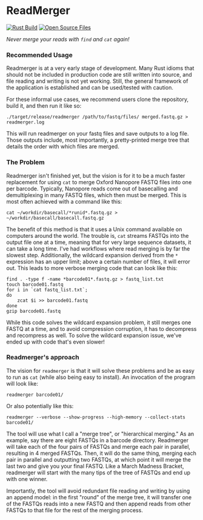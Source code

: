 # ReadMerger
[![Rust Build](https://github.com/nrminor/readmerger/actions/workflows/build-rust.yaml/badge.svg)](https://github.com/nrminor/readmerger/actions/workflows/build-rust.yaml) [![Open Source Files](https://github.com/nrminor/readmerger/actions/workflows/open-source-starter.yml/badge.svg)](https://github.com/nrminor/readmerger/actions/workflows/open-source-starter.yml)

*Never merge your reads with `find` and `cat` again!*

### Recommended Usage
Readmerger is at a very early stage of development. Many Rust idioms that should not be included in production code are still written into source, and file reading and writing is not yet working. Still, the general framework of the application is established and can be used/tested with caution.

For these informal use cases, we recommend users clone the repository, build it, and then run it like so:
```
./target/release/readmerger /path/to/fastq/files/ merged.fastq.gz > readmerger.log
```

This will run readmerger on your fastq files and save outputs to a log file. Those outputs include, most importantly, a pretty-printed merge tree that details the order with which files are merged.

### The Problem
Readmerger isn't finished yet, but the vision is for it to be a much faster replacement for using `cat` to merge Oxford Nanopore FASTQ files into one per barcode. Typically, Nanopore reads come out of basecalling and demultiplexing in many FASTQ files, which then must be merged. This is most often achieved with a command like this:
```
cat ~/workdir/basecall/*runid*.fastq.gz > ~/workdir/basecall/basecall.fastq.gz
```

The benefit of this method is that it uses a Unix command available on computers around the world. The trouble is, `cat` streams FASTQs into the output file one at a time, meaning that for very large sequence datasets, it can take a long time. I've had workflows where read merging is by far the slowest step. Additionally, the wildcard expansion derived from the `*` expression has an upper limit; above a certain number of files, it will error out. This leads to more verbose merging code that can look like this:
```
find . -type f -name *barcode01*.fastq.gz > fastq_list.txt
touch barcode01.fastq
for i in `cat fastq_list.txt`;
do
    zcat $i >> barcode01.fastq
done
gzip barcode01.fastq
```

While this code solves the wildcard expansion problem, it still merges one FASTQ at a time, and to avoid compression corruption, it has to decompress and recompress as well. To solve the wildcard expansion issue, we've ended up with code that's even slower!

### Readmerger's approach
The vision for `readmerger` is that it will solve these problems and be as easy to run as `cat` (while also being easy to install). An invocation of the program will look like:
```
readmerger barcode01/
```

Or also potentially like this:
```
readmerger --verbose --show-progress --high-memory --collect-stats barcode01/
```

The tool will use what I call a "merge tree", or "hierarchical merging." As an example, say there are eight FASTQs in a barcode directory. Readmerger will take each of the four pairs of FASTQs and merge each pair in parallel, resulting in 4 merged FASTQs. Then, it will do the same thing, merging each pair in parallel and outputting two FASTQs, at which point it will merge the last two and give you your final FASTQ. Like a March Madness Bracket, readmerger will start with the many tips of the tree of FASTQs and end up with one winner.

Importantly, the tool will avoid redundant file reading and writing by using an append model: in the first "round" of the merge tree, it will transfer one of the FASTQs reads into a new FASTQ and then append reads from other FASTQs to that file for the rest of the merging process.
